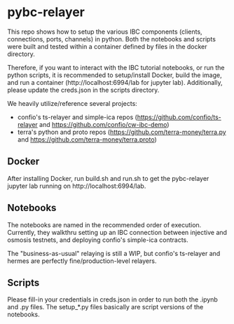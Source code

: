 # pybc-relayer

This repo shows how to setup the various IBC components (clients, connections, ports, channels) in python. Both the notebooks and scripts were built and tested within a container defined by files in the docker directory. 

Therefore, if you want to interact with the IBC tutorial notebooks, or run the python scripts, it is recommended to setup/install Docker, build the image, and run a container (http://localhost:6994/lab for jupyter lab). Additionally, please update the creds.json in the scripts directory.

We heavily utilize/reference several projects:

- confio's ts-relayer and simple-ica repos (https://github.com/confio/ts-relayer and https://github.com/confio/cw-ibc-demo)
- terra's python and proto repos (https://github.com/terra-money/terra.py and https://github.com/terra-money/terra.proto)

## Docker

After installing Docker, run build.sh and run.sh to get the pybc-relayer jupyter lab running on http://localhost:6994/lab.

## Notebooks

The notebooks are named in the recommended order of execution. Currently, they walkthru setting up an IBC connection between injective and osmosis testnets, and deploying confio's simple-ica contracts.

The "business-as-usual" relaying is still a WIP, but confio's ts-relayer and hermes are perfectly fine/production-level relayers.

## Scripts

Please fill-in your credentials in creds.json in order to run both the .ipynb and .py files. The setup_*.py files basically are script versions of the notebooks.